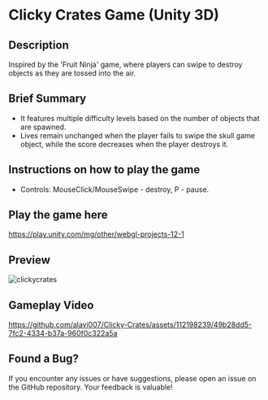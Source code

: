 # Clicky Crates Game (Unity 3D)

## Description

Inspired by the 'Fruit Ninja' game, where players can swipe to destroy objects as they are tossed into the air.

## Brief Summary

- It features multiple difficulty levels based on the number of objects that are spawned.
- Lives remain unchanged when the player fails to swipe the skull game object, while the score decreases when the player destroys it.
  
## Instructions on how to play the game

- Controls: MouseClick/MouseSwipe - destroy, P - pause.

## Play the game here

https://play.unity.com/mg/other/webgl-projects-12-1

## Preview

![clickycrates](https://github.com/alavi007/Clicky-Crates/assets/112198239/c1063463-6a71-4e5f-bc74-d92d1a6fde23)

## Gameplay Video

https://github.com/alavi007/Clicky-Crates/assets/112198239/49b28dd5-7fc2-4334-b37a-960f0c322a5a

## Found a Bug?

If you encounter any issues or have suggestions, please open an issue on the GitHub repository. Your feedback is valuable!
